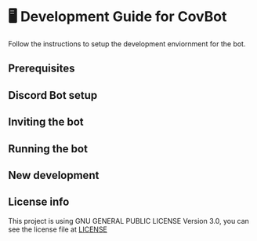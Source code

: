 # 🖥 Development Guide for CovBot

Follow the instructions to setup the development enviornment for the bot.

## Prerequisites

## Discord Bot setup

## Inviting the bot

## Running the bot

## New development

## License info

This project is using GNU GENERAL PUBLIC LICENSE Version 3.0, you can see the license file at [LICENSE](LICENSE)